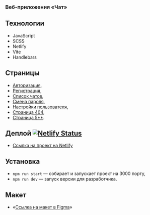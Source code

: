 ### Bеб-приложения «Чат»

## Технологии
- JavaScript
- SCSS
- Netlify
- Vite 
- Handlebars

## Страницы
- [Авторизация](https://astonishing-gumdrop-be61c3.netlify.app/login),
- [Регистрация](https://astonishing-gumdrop-be61c3.netlify.app/signin),
- [Список чатов](https://astonishing-gumdrop-be61c3.netlify.app/chat),
- [Смена пароля](https://astonishing-gumdrop-be61c3.netlify.app/password),
- [Настройки пользователя](https://astonishing-gumdrop-be61c3.netlify.app/profile),
- [Страница 404](https://astonishing-gumdrop-be61c3.netlify.app/notFound),
- [Страница 5**](https://astonishing-gumdrop-be61c3.netlify.app/fix).

## Деплой [![Netlify Status](https://api.netlify.com/api/v1/badges/b11cd96c-4432-4e30-9a17-4acc3c73c05a/deploy-status)](https://app.netlify.com/sites/astonishing-gumdrop-be61c3/deploys)
- [Cсылка на проект на Netlify](https://astonishing-gumdrop-be61c3.netlify.app/) 
  
## Установка
- `npm run start` — собирает и запускает проект на 3000 порту,
- `npm run dev` — запуск версии для разработчика.
  
## Макет
- «[Cсылка на макет в Figma](https://www.figma.com/design/kuwerWMZV5aHJGvW9WCiQP/Chat_external_link-(Copy)?node-id=0-1&t=CHQUKRaqRwRpG9Xg-1)»
